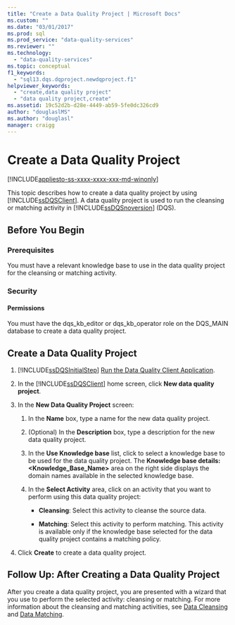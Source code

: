 ```yaml
---
title: "Create a Data Quality Project | Microsoft Docs"
ms.custom: ""
ms.date: "03/01/2017"
ms.prod: sql
ms.prod_service: "data-quality-services"
ms.reviewer: ""
ms.technology: 
  - "data-quality-services"
ms.topic: conceptual
f1_keywords: 
  - "sql13.dqs.dqproject.newdqproject.f1"
helpviewer_keywords: 
  - "create,data quality project"
  - "data quality project,create"
ms.assetid: 19c52d2b-d28e-4449-ab59-5fe0dc326cd9
author: "douglaslMS"
ms.author: "douglasl"
manager: craigg
---
```

# Create a Data Quality Project

[!INCLUDE[appliesto-ss-xxxx-xxxx-xxx-md-winonly](../includes/appliesto-ss-xxxx-xxxx-xxx-md-winonly.md)]

  This topic describes how to create a data quality project by using [!INCLUDE[ssDQSClient](../includes/ssdqsclient-md.md)]. A data quality project is used to run the cleansing or matching activity in [!INCLUDE[ssDQSnoversion](../includes/ssdqsnoversion-md.md)] (DQS).  
  
##  <a name="BeforeYouBegin"></a> Before You Begin  
  
###  <a name="Prerequisites"></a> Prerequisites  
 You must have a relevant knowledge base to use in the data quality project for the cleansing or matching activity.  
  
###  <a name="Security"></a> Security  
  
####  <a name="Permissions"></a> Permissions  
 You must have the dqs_kb_editor or dqs_kb_operator role on the DQS_MAIN database to create a data quality project.  
  
##  <a name="Create"></a> Create a Data Quality Project  
  
1.  [!INCLUDE[ssDQSInitialStep](../includes/ssdqsinitialstep-md.md)] [Run the Data Quality Client Application](../data-quality-services/run-the-data-quality-client-application.md).  
  
2.  In the [!INCLUDE[ssDQSClient](../includes/ssdqsclient-md.md)] home screen, click **New data quality project**.  
  
3.  In the **New Data Quality Project** screen:  
  
    1.  In the **Name** box, type a name for the new data quality project.  
  
    2.  (Optional) In the **Description** box, type a description for the new data quality project.  
  
    3.  In the **Use Knowledge base** list, click to select a knowledge base to be used for the data quality project. The **Knowledge base details: <Knowledge_Base_Name>** area on the right side displays the domain names available in the selected knowledge base.  
  
    4.  In the **Select Activity** area, click on an activity that you want to perform using this data quality project:  
  
        -   **Cleansing**: Select this activity to cleanse the source data.  
  
        -   **Matching**: Select this activity to perform matching. This activity is available only if the knowledge base selected for the data quality project contains a matching policy.  
  
4.  Click **Create** to create a data quality project.  
  
##  <a name="FollowUp"></a> Follow Up: After Creating a Data Quality Project  
 After you create a data quality project, you are presented with a wizard that you use to perform the selected activity: cleansing or matching. For more information about the cleansing and matching activities, see [Data Cleansing](../data-quality-services/data-cleansing.md) and [Data Matching](../data-quality-services/data-matching.md).  
  
  
